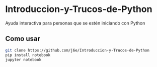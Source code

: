 # Introduccion-y-Trucos-de-Python
Ayuda interactiva para personas que se estén iniciando con Python


## Como usar

```bash
git clone https://github.com/j6e/Introduccion-y-Trucos-de-Python
pip install notebook
jupyter notebook
```
